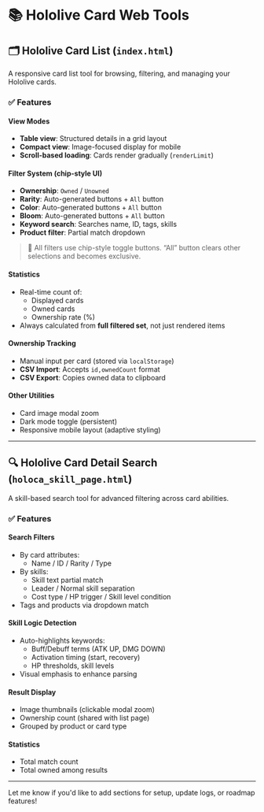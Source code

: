 # 📚 Hololive Card Web Tools

## 🗂 Hololive Card List (`index.html`)

A responsive card list tool for browsing, filtering, and managing your Hololive cards.

### ✅ Features

#### View Modes
- **Table view**: Structured details in a grid layout
- **Compact view**: Image-focused display for mobile
- **Scroll-based loading**: Cards render gradually (`renderLimit`)

#### Filter System (chip-style UI)
- **Ownership**: `Owned` / `Unowned`
- **Rarity**: Auto-generated buttons + `All` button
- **Color**: Auto-generated buttons + `All` button
- **Bloom**: Auto-generated buttons + `All` button
- **Keyword search**: Searches name, ID, tags, skills
- **Product filter**: Partial match dropdown

> 🧠 All filters use chip-style toggle buttons. “All” button clears other selections and becomes exclusive.

#### Statistics
- Real-time count of:
  - Displayed cards
  - Owned cards
  - Ownership rate (%)
- Always calculated from **full filtered set**, not just rendered items

#### Ownership Tracking
- Manual input per card (stored via `localStorage`)
- **CSV Import**: Accepts `id,ownedCount` format
- **CSV Export**: Copies owned data to clipboard

#### Other Utilities
- Card image modal zoom
- Dark mode toggle (persistent)
- Responsive mobile layout (adaptive styling)

---

## 🔍 Hololive Card Detail Search (`holoca_skill_page.html`)

A skill-based search tool for advanced filtering across card abilities.

### ✅ Features

#### Search Filters
- By card attributes:
  - Name / ID / Rarity / Type
- By skills:
  - Skill text partial match
  - Leader / Normal skill separation
  - Cost type / HP trigger / Skill level condition
- Tags and products via dropdown match

#### Skill Logic Detection
- Auto-highlights keywords:
  - Buff/Debuff terms (ATK UP, DMG DOWN)
  - Activation timing (start, recovery)
  - HP thresholds, skill levels
- Visual emphasis to enhance parsing

#### Result Display
- Image thumbnails (clickable modal zoom)
- Ownership count (shared with list page)
- Grouped by product or card type

#### Statistics
- Total match count
- Total owned among results

---

Let me know if you'd like to add sections for setup, update logs, or roadmap features!
